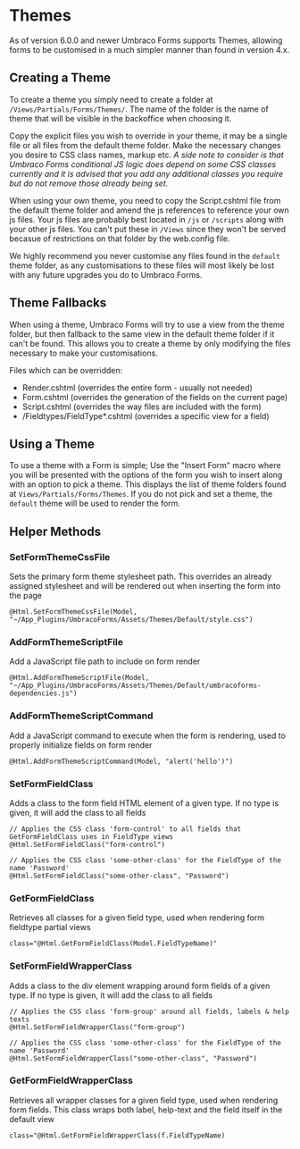 # Themes
As of version 6.0.0 and newer Umbraco Forms supports Themes, allowing forms to be customised in a much simpler manner than found in version 4.x.

## Creating a Theme
To create a theme you simply need to create a folder at `/Views/Partials/Forms/Themes/`. The name of the folder is the name of theme that will be visible in the backoffice when choosing it.


Copy the explicit files you wish to override in your theme, it may be a single file or all files from the default theme folder. Make the necessary changes you desire to CSS class names, markup etc. 
*A side note to consider is that Umbraco Forms conditional JS logic does depend on some CSS classes currently and it is advised that you add any additional classes you require but do not remove those already being set.*

When using your own theme, you need to copy the Script.cshtml file from the default theme folder and amend the js references to reference your own js files. Your js files are probably best located in `/js` or `/scripts` along with your other js files. You can't put these in `/Views` since they won't be served becasue of restrictions on that folder by the web.config file.

We highly recommend you never customise any files found in the `default` theme folder, as any customisations to these files will most likely be lost with any future upgrades you do to Umbraco Forms.


## Theme Fallbacks
When using a theme, Umbraco Forms will try to use a view from the theme folder, but then fallback to the same view in the default theme folder if it can't be found. This allows you to create a theme by only modifying the files necessary to make your customisations.

Files which can be overridden:

* Render.cshtml (overrides the entire form - usually not needed)
* Form.cshtml (overrides the generation of the fields on the current page)
* Script.cshtml (overrides the way files are included with the form)
* /Fieldtypes/FieldType*.cshtml (overrides a specific view for a field)

## Using a Theme
To use a theme with a Form is simple; Use the "Insert Form" macro where you will be presented with the options of the form you wish to insert along with an option to pick a theme. This displays the list of theme folders found at `Views/Partials/Forms/Themes`. If you do not pick and set a theme, the `default` theme will be used to render the form.

## Helper Methods

### SetFormThemeCssFile
Sets the primary form theme stylesheet path. This overrides an already assigned stylesheet and will be rendered out when inserting the form into the page

`@Html.SetFormThemeCssFile(Model, "~/App_Plugins/UmbracoForms/Assets/Themes/Default/style.css")`

### AddFormThemeScriptFile

Add a JavaScript file path to include on form render

`@Html.AddFormThemeScriptFile(Model, "~/App_Plugins/UmbracoForms/Assets/Themes/Default/umbracoforms-dependencies.js")`

### AddFormThemeScriptCommand
Add a JavaScript command to execute when the form is rendering, used to properly initialize fields on form render

`@Html.AddFormThemeScriptCommand(Model, "alert('hello')")`

### SetFormFieldClass
Adds a class to the form field HTML element of a given type. If no type is given, it will add the class to all fields


    // Applies the CSS class 'form-control' to all fields that GetFormFieldClass uses in FieldType views
    @Html.SetFormFieldClass("form-control")

    // Applies the CSS class 'some-other-class' for the FieldType of the name 'Password'
    @Html.SetFormFieldClass("some-other-class", "Password")


### GetFormFieldClass
Retrieves all classes for a given field type, used when rendering form fieldtype partial views

`class="@Html.GetFormFieldClass(Model.FieldTypeName)"`

### SetFormFieldWrapperClass
Adds a class to the div element wrapping around form fields of a given type. If no type is given, it will add the class to all fields

    // Applies the CSS class 'form-group' around all fields, labels & help texts
    @Html.SetFormFieldWrapperClass("form-group")

    // Applies the CSS class 'some-other-class' for the FieldType of the name 'Password'
    @Html.SetFormFieldWrapperClass("some-other-class", "Password")


### GetFormFieldWrapperClass

Retrieves all wrapper classes for a given field type, used when rendering form fields. This class wraps both label, help-text and the field itself in the default view

`class="@Html.GetFormFieldWrapperClass(f.FieldTypeName)`